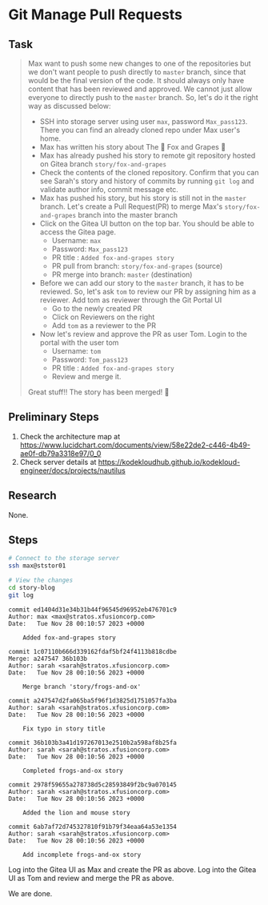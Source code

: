 # Git Manage Pull Requests

## Task

> Max want to push some new changes to one of the repositories but we don't want people to push directly to `master` branch, since that would be the final version of the code. It should always only have content that has been reviewed and approved. We cannot just allow everyone to directly push to the `master` branch. So, let's do it the right way as discussed below:
>
> * SSH into storage server using user `max`, password `Max_pass123`. There you can find an already cloned repo under Max user's home.
> * Max has written his story about The 🦊 Fox and Grapes 🍇
> * Max has already pushed his story to remote git repository hosted on Gitea branch `story/fox-and-grapes`
> * Check the contents of the cloned repository. Confirm that you can see Sarah's story and history of commits by running `git log` and validate author info, commit message etc.
> * Max has pushed his story, but his story is still not in the `master` branch. Let's create a Pull Request(PR) to merge Max's `story/fox-and-grapes` branch into the master branch
> * Click on the Gitea UI button on the top bar. You should be able to access the Gitea page.
>   * Username: `max`
>   * Password: `Max_pass123`
>   * PR title : `Added fox-and-grapes story`
>   * PR pull from branch: `story/fox-and-grapes` (source)
>   * PR merge into branch: `master` (destination)
> * Before we can add our story to the `master` branch, it has to be reviewed. So, let's ask `tom` to review our PR by assigning him as a reviewer. Add tom as reviewer through the Git Portal UI
>   * Go to the newly created PR
>   * Click on Reviewers on the right
>   * Add `tom` as a reviewer to the PR
> * Now let's review and approve the PR as user Tom. Login to the portal with the user tom
>   * Username: `tom`
>   * Password: `Tom_pass123`
>   * PR title : `Added fox-and-grapes story`
>   * Review and merge it.
>
> Great stuff!! The story has been merged! 👏

## Preliminary Steps

1. Check the architecture map at https://www.lucidchart.com/documents/view/58e22de2-c446-4b49-ae0f-db79a3318e97/0_0
2. Check server details at https://kodekloudhub.github.io/kodekloud-engineer/docs/projects/nautilus

## Research

None.

## Steps

```bash
# Connect to the storage server
ssh max@ststor01

# View the changes
cd story-blog
git log
```

```
commit ed1404d31e34b31b44f96545d96952eb476701c9
Author: max <max@stratos.xfusioncorp.com>
Date:   Tue Nov 28 00:10:57 2023 +0000

    Added fox-and-grapes story

commit 1c07110b666d339162fdaf5bf24f4113b818cdbe
Merge: a247547 36b103b
Author: sarah <sarah@stratos.xfusioncorp.com>
Date:   Tue Nov 28 00:10:56 2023 +0000

    Merge branch 'story/frogs-and-ox'

commit a247547d2fa065ba5f96f1d3825d1751057fa3ba
Author: sarah <sarah@stratos.xfusioncorp.com>
Date:   Tue Nov 28 00:10:56 2023 +0000

    Fix typo in story title

commit 36b103b3a41d197267013e2510b2a598af8b25fa
Author: sarah <sarah@stratos.xfusioncorp.com>
Date:   Tue Nov 28 00:10:56 2023 +0000

    Completed frogs-and-ox story

commit 2978f59655a278738d5c28593849f2bc9a070145
Author: sarah <sarah@stratos.xfusioncorp.com>
Date:   Tue Nov 28 00:10:56 2023 +0000

    Added the lion and mouse story

commit 6ab7af72d745327810f91b79f34eaa64a53e1354
Author: sarah <sarah@stratos.xfusioncorp.com>
Date:   Tue Nov 28 00:10:56 2023 +0000

    Add incomplete frogs-and-ox story
```

Log into the Gitea UI as Max and create the PR as above.
Log into the Gitea UI as Tom and review and merge the PR as above.

We are done.

